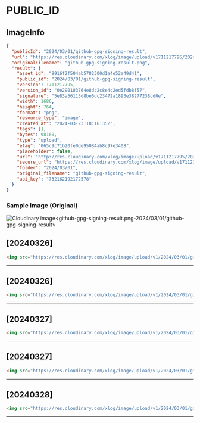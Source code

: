 # PUBLIC_ID

## ImageInfo

```json
{
  "publicId": "2024/03/01/github-gpg-signing-result",
  "url": "https://res.cloudinary.com/xlog/image/upload/v1711217795/2024/03/01/github-gpg-signing-result.png",
  "originalFilename": "github-gpg-signing-result.png",
  "result": {
    "asset_id": "8916f2f504ab5782300d1a4e52a49d41",
    "public_id": "2024/03/01/github-gpg-signing-result",
    "version": 1711217795,
    "version_id": "0e290183764e8dc2c8e4c2ed5fdb8f57",
    "signature": "5e83a56113d8be6dc23472a1893e38277238cd0e",
    "width": 1686,
    "height": 764,
    "format": "png",
    "resource_type": "image",
    "created_at": "2024-03-23T18:16:35Z",
    "tags": [],
    "bytes": 98160,
    "type": "upload",
    "etag": "065c9c71b20fe0de95084ab8c97e3408",
    "placeholder": false,
    "url": "http://res.cloudinary.com/xlog/image/upload/v1711217795/2024/03/01/github-gpg-signing-result.png",
    "secure_url": "https://res.cloudinary.com/xlog/image/upload/v1711217795/2024/03/01/github-gpg-signing-result.png",
    "folder": "2024/03/01",
    "original_filename": "github-gpg-signing-result",
    "api_key": "732162192172578"
  }
}
```

### Sample Image (Original)

<img src="https://res.cloudinary.com/xlog/image/upload/v1/2024/03/01/github-gpg-signing-result?_a=BAMHUyJt0" alt="Cloudinary image<github-gpg-signing-result.png-2024/03/01/github-gpg-signing-result>" />


## [20240326]

```html
<img src="https://res.cloudinary.com/xlog/image/upload/v1/2024/03/01/github-gpg-signing-result?_a=BAMHUyJt0" alt="Cloudinary image<github-gpg-signing-result.png-2024/03/01/github-gpg-signing-result>" />
```
---

## [20240326]

```html
<img src="https://res.cloudinary.com/xlog/image/upload/v1/2024/03/01/github-gpg-signing-result?_a=BAMHUyJt0" alt="Cloudinary image<github-gpg-signing-result.png-2024/03/01/github-gpg-signing-result>" />
```
---

## [20240327]

```html
<img src="https://res.cloudinary.com/xlog/image/upload/v1/2024/03/01/github-gpg-signing-result?_a=BAMHUyJt0" alt="Cloudinary image<github-gpg-signing-result.png-2024/03/01/github-gpg-signing-result>" />
```
---

## [20240327]

```html
<img src="https://res.cloudinary.com/xlog/image/upload/v1/2024/03/01/github-gpg-signing-result?_a=BAMHUyJt0" alt="Cloudinary image<github-gpg-signing-result.png-2024/03/01/github-gpg-signing-result>" />
```
---

## [20240328]

```html
<img src="https://res.cloudinary.com/xlog/image/upload/v1/2024/03/01/github-gpg-signing-result?_a=BAMHUyJt0" alt="Cloudinary image<github-gpg-signing-result.png-2024/03/01/github-gpg-signing-result>" />
```
---
